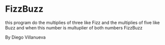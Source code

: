 # FizzBuzz

this program do the multiplies of three like Fizz and the multiplies of five like Buzz and when this number is multuplier of both numbers FizzBuzz

By Diego Villanueva
